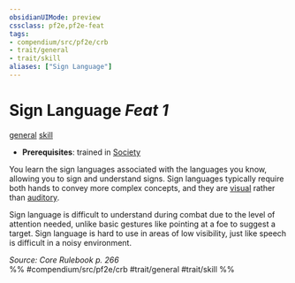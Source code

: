 ```yaml
---
obsidianUIMode: preview
cssclass: pf2e,pf2e-feat
tags:
- compendium/src/pf2e/crb
- trait/general
- trait/skill
aliases: ["Sign Language"]
---
```

# Sign Language  *Feat 1*  
[general](../../Rules/traits/general.md)  [skill](../../Rules/traits/skill.md)  

- **Prerequisites**: trained in [Society](../skills.md#Society)

You learn the sign languages associated with the languages you know, allowing you to sign and understand signs. Sign languages typically require both hands to convey more complex concepts, and they are [visual](../../Rules/traits/visual.md) rather than [auditory](../../Rules/traits/auditory.md).

Sign language is difficult to understand during combat due to the level of attention needed, unlike basic gestures like pointing at a foe to suggest a target. Sign language is hard to use in areas of low visibility, just like speech is difficult in a noisy environment.

*Source: Core Rulebook p. 266*  
%% #compendium/src/pf2e/crb #trait/general #trait/skill %%